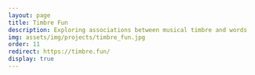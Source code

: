```yaml
---
layout: page
title: Timbre Fun
description: Exploring associations between musical timbre and words
img: assets/img/projects/timbre_fun.jpg
order: 11
redirect: https://timbre.fun/
display: true
---
```


